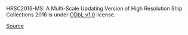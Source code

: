 HRSC2016-MS: A Multi-Scale Updating Version of High Resolution Ship Collections 2016 is under [ODbL v1.0](https://opendatacommons.org/licenses/odbl/1-0/) license.

[Source](https://www.kaggle.com/datasets/weiming97/hrsc2016-ms-dataset)